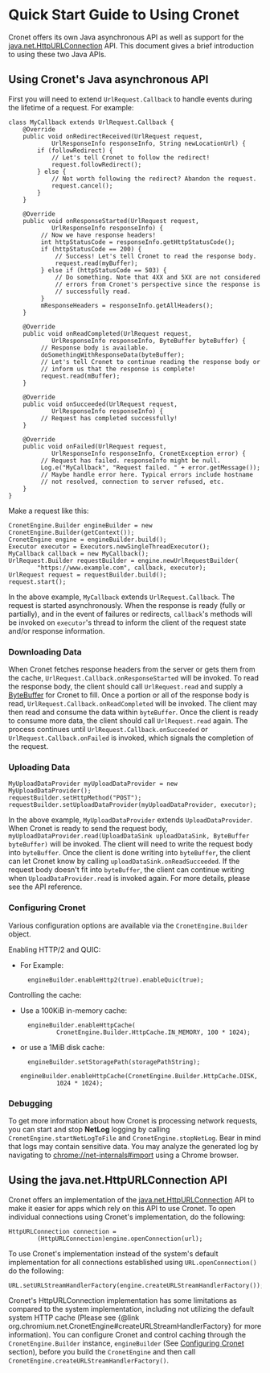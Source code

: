 # Quick Start Guide to Using Cronet
Cronet offers its own Java asynchronous API as well as support for the
[java.net.HttpURLConnection] API. This document gives a brief introduction to
using these two Java APIs.

## Using Cronet's Java asynchronous API
First you will need to extend `UrlRequest.Callback` to handle
events during the lifetime of a request. For example:

    class MyCallback extends UrlRequest.Callback {
        @Override
        public void onRedirectReceived(UrlRequest request,
                UrlResponseInfo responseInfo, String newLocationUrl) {
            if (followRedirect) {
                // Let's tell Cronet to follow the redirect!
                request.followRedirect();
            } else {
                // Not worth following the redirect? Abandon the request.
                request.cancel();
            }
        }

        @Override
        public void onResponseStarted(UrlRequest request,
                UrlResponseInfo responseInfo) {
             // Now we have response headers!
             int httpStatusCode = responseInfo.getHttpStatusCode();
             if (httpStatusCode == 200) {
                 // Success! Let's tell Cronet to read the response body.
                 request.read(myBuffer);
             } else if (httpStatusCode == 503) {
                 // Do something. Note that 4XX and 5XX are not considered
                 // errors from Cronet's perspective since the response is
                 // successfully read.
             }
             mResponseHeaders = responseInfo.getAllHeaders();
        }

        @Override
        public void onReadCompleted(UrlRequest request,
                UrlResponseInfo responseInfo, ByteBuffer byteBuffer) {
             // Response body is available.
             doSomethingWithResponseData(byteBuffer);
             // Let's tell Cronet to continue reading the response body or
             // inform us that the response is complete!
             request.read(mBuffer);
        }

        @Override
        public void onSucceeded(UrlRequest request,
                UrlResponseInfo responseInfo) {
             // Request has completed successfully!
        }

        @Override
        public void onFailed(UrlRequest request,
                UrlResponseInfo responseInfo, CronetException error) {
             // Request has failed. responseInfo might be null.
             Log.e("MyCallback", "Request failed. " + error.getMessage());
             // Maybe handle error here. Typical errors include hostname
             // not resolved, connection to server refused, etc.
        }
    }

Make a request like this:

    CronetEngine.Builder engineBuilder = new CronetEngine.Builder(getContext());
    CronetEngine engine = engineBuilder.build();
    Executor executor = Executors.newSingleThreadExecutor();
    MyCallback callback = new MyCallback();
    UrlRequest.Builder requestBuilder = engine.newUrlRequestBuilder(
            "https://www.example.com", callback, executor);
    UrlRequest request = requestBuilder.build();
    request.start();

In the above example, `MyCallback` extends `UrlRequest.Callback`. The request
is started asynchronously. When the response is ready (fully or partially), and
in the event of failures or redirects, `callback`'s methods will be invoked on
`executor`'s thread to inform the client of the request state and/or response
information.

### Downloading Data
When Cronet fetches response headers from the server or gets them from the
cache, `UrlRequest.Callback.onResponseStarted` will be invoked. To read the
response body, the client should call `UrlRequest.read` and supply a
[ByteBuffer] for Cronet to fill. Once a portion or all of
the response body is read, `UrlRequest.Callback.onReadCompleted` will be invoked.
The client may then read and consume the data within `byteBuffer`.
Once the client is ready to consume more data, the client should call
`UrlRequest.read` again. The process continues until
`UrlRequest.Callback.onSucceeded` or `UrlRequest.Callback.onFailed` is invoked,
which signals the completion of the request.

### Uploading Data
    MyUploadDataProvider myUploadDataProvider = new MyUploadDataProvider();
    requestBuilder.setHttpMethod("POST");
    requestBuilder.setUploadDataProvider(myUploadDataProvider, executor);

In the above example, `MyUploadDataProvider` extends `UploadDataProvider`.
When Cronet is ready to send the request body,
`myUploadDataProvider.read(UploadDataSink uploadDataSink,
ByteBuffer byteBuffer)` will be invoked. The client will need to write the
request body into `byteBuffer`. Once the client is done writing into
`byteBuffer`, the client can let Cronet know by calling
`uploadDataSink.onReadSucceeded`. If the request body doesn't fit into
`byteBuffer`, the client can continue writing when `UploadDataProvider.read` is
invoked again. For more details, please see the API reference.

### <a id=configuring-cronet></a> Configuring Cronet
Various configuration options are available via the `CronetEngine.Builder`
object.

Enabling HTTP/2 and QUIC:

- For Example:

        engineBuilder.enableHttp2(true).enableQuic(true);

Controlling the cache:

- Use a 100KiB in-memory cache:

        engineBuilder.enableHttpCache(
                CronetEngine.Builder.HttpCache.IN_MEMORY, 100 * 1024);

- or use a 1MiB disk cache:

        engineBuilder.setStoragePath(storagePathString);
        engineBuilder.enableHttpCache(CronetEngine.Builder.HttpCache.DISK,
                1024 * 1024);

### Debugging
To get more information about how Cronet is processing network
requests, you can start and stop **NetLog** logging by calling
`CronetEngine.startNetLogToFile` and `CronetEngine.stopNetLog`.
Bear in mind that logs may contain sensitive data. You may analyze the
generated log by navigating to [chrome://net-internals#import] using a
Chrome browser.

## Using the java.net.HttpURLConnection API
Cronet offers an implementation of the [java.net.HttpURLConnection] API to make
it easier for apps which rely on this API to use Cronet.
To open individual connections using Cronet's implementation, do the following:

    HttpURLConnection connection =
            (HttpURLConnection)engine.openConnection(url);

To use Cronet's implementation instead of the system's default implementation
for all connections established using `URL.openConnection()` do the following:

    URL.setURLStreamHandlerFactory(engine.createURLStreamHandlerFactory());

Cronet's
HttpURLConnection implementation has some limitations as compared to the system
implementation, including not utilizing the default system HTTP cache (Please
see {@link org.chromium.net.CronetEngine#createURLStreamHandlerFactory} for
more information).
You can configure Cronet and control caching through the
`CronetEngine.Builder` instance, `engineBuilder`
(See [Configuring Cronet](#configuring-cronet) section), before you build the
`CronetEngine` and then call `CronetEngine.createURLStreamHandlerFactory()`.

[ByteBuffer]: https://developer.android.com/reference/java/nio/ByteBuffer.html
[chrome://net-internals#import]: chrome://net-internals#import
[java.net.HttpURLConnection]: https://developer.android.com/reference/java/net/HttpURLConnection.html
